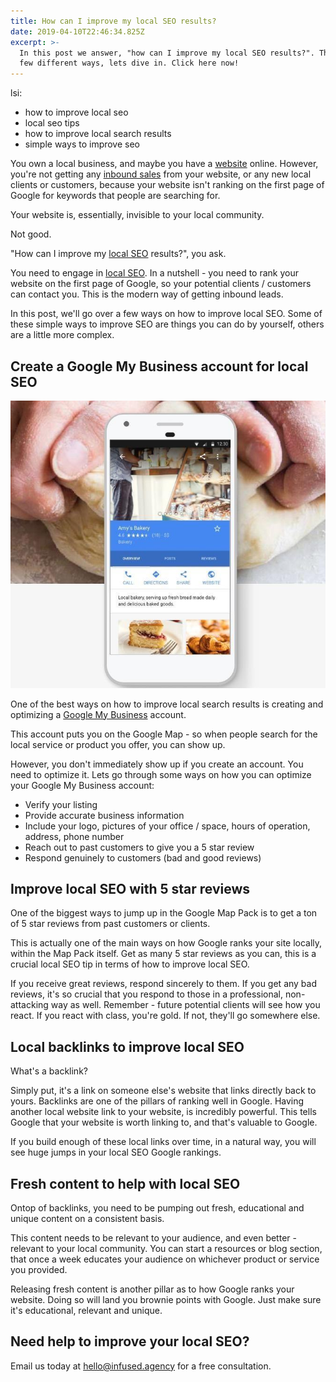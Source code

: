 ```yaml
---
title: How can I improve my local SEO results?
date: 2019-04-10T22:46:34.825Z
excerpt: >-
  In this post we answer, "how can I improve my local SEO results?". There are a
  few different ways, lets dive in. Click here now!
---
```

lsi:

* how to improve local seo						
* local seo tips
* how to improve local search results
* simple ways to improve seo

You own a local business, and maybe you have a [website](/grimsby-web-design) online. However, you're not getting any [inbound sales](/seo) from your website, or any new local clients or customers, because your website isn't ranking on the first page of Google for keywords that people are searching for.

Your website is, essentially, invisible to your local community.

Not good.

"How can I improve my [local SEO](https://en.wikipedia.org/wiki/Local_search_engine_optimisation) results?", you ask.

You need to engage in [local SEO](https://ahrefs.com/blog/local-seo/). In a nutshell - you need to rank your website on the first page of Google, so your potential clients / customers can contact you. This is the modern way of getting inbound leads.

In this post, we'll go over a few ways on how to improve local SEO. Some of these simple ways to improve SEO are things you can do by yourself, others are a little more complex.

## Create a Google My Business account for local SEO

![how can I improve my local seo results](/../uploads/how-can-i-improve-my-local-seo-results.jpg)

One of the best ways on how to improve local search results is creating and optimizing a [Google My Business](https://www.google.com/intl/en_ca/business/) account.

This account puts you on the Google Map - so when people search for the local service or product you offer, you can show up.

However, you don't immediately show up if you create an account. You need to optimize it. Lets go through some ways on how you can optimize your Google My Business account:

* Verify your listing
* Provide accurate business information
* Include your logo, pictures of your office / space, hours of operation, address, phone number
* Reach out to past customers to give you a 5 star review
* Respond genuinely to customers (bad and good reviews)

## Improve local SEO with 5 star reviews

One of the biggest ways to jump up in the Google Map Pack is to get a ton of 5 star reviews from past customers or clients. 

This is actually one of the main ways on how Google ranks your site locally, within the Map Pack itself. Get as many 5 star reviews as you can, this is a crucial local SEO tip in terms of how to improve local SEO.

If you receive great reviews, respond sincerely to them. If you get any bad reviews, it's so crucial that you respond to those in a professional, non-attacking way as well. Remember - future potential clients will see how you react. If you react with class, you're gold. If not, they'll go somewhere else.

## Local backlinks to improve local SEO

What's a backlink?

Simply put, it's a link on someone else's website that links directly back to yours. Backlinks are one of the pillars of ranking well in Google. Having another local website link to your website, is incredibly powerful. This tells Google that your website is worth linking to, and that's valuable to Google. 

If you build enough of these local links over time, in a natural way, you will see huge jumps in your local SEO Google rankings.

## Fresh content to help with local SEO

Ontop of backlinks, you need to be pumping out fresh, educational and unique content on a consistent basis. 

This content needs to be relevant to your audience, and even better - relevant to your local community. You can start a resources or blog section, that once a week educates your audience on whichever product or service you provided. 

Releasing fresh content is another pillar as to how Google ranks your website. Doing so will land you brownie points with Google. Just make sure it's educational, relevant and unique.

## Need help to improve your local SEO?

Email us today at <a href="mailto:hello@infused.agency">hello@infused.agency</a> for a free consultation.
